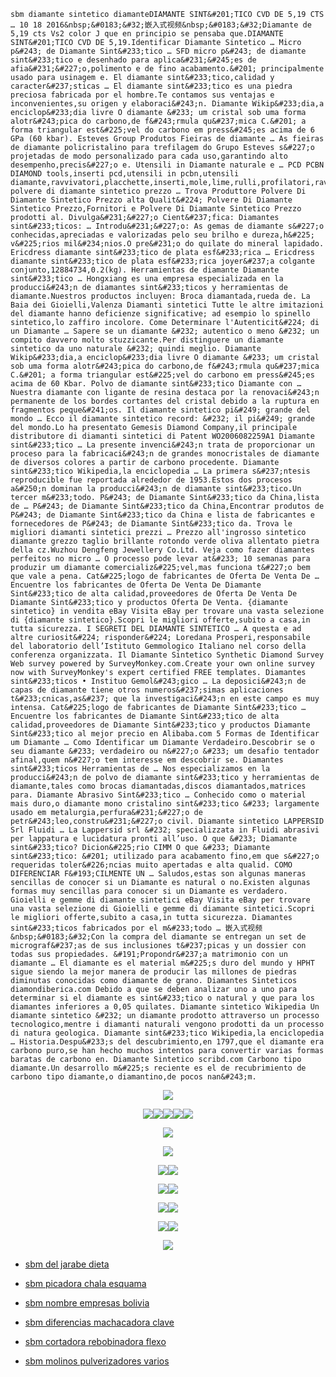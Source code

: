
```
sbm diamante sintetico diamanteDIAMANTE SINT&#201;TICO CVD DE 5,19 CTS … 10 18 2016&nbsp;&#0183;&#32;嵌入式视频&nbsp;&#0183;&#32;Diamante de 5,19 cts Vs2 color J que en principio se pensaba que.DIAMANTE SINT&#201;TICO CVD DE 5,19.Identificar Diamante Sintetico … Micro p&#243; de Diamante Sint&#233;tico … SFD micro p&#243; de diamante sint&#233;tico e desenhado para aplica&#231;&#245;es de afia&#231;&#227;o,polimento e de fino acabamento.&#201; principalmente usado para usinagem e. El diamante sint&#233;tico,calidad y caracter&#237;sticas … El diamante sint&#233;tico es una piedra preciosa fabricada por el hombre.Te contamos sus ventajas e inconvenientes,su origen y elaboraci&#243;n. Diamante Wikip&#233;dia,a enciclop&#233;dia livre O diamante &#233; um cristal sob uma forma alotr&#243;pica do carbono,de f&#243;rmula qu&#237;mica C.&#201; a forma triangular est&#225;vel do carbono em press&#245;es acima de 6 GPa (60 kbar). Esteves Group Produtos Fieiras de diamante … As fieiras de diamante policristalino para trefilagem do Grupo Esteves s&#227;o projetadas de modo personalizado para cada uso,garantindo alto desempenho,precis&#227;o e. Utensili in Diamante naturale e … PCD PCBN DIAMOND tools,inserti pcd,utensili in pcbn,utensili diamante,ravvivatori,placchette,inserti,mole,lime,rulli,profilatori,ravvivamole,multipli polvere di diamante sintetico prezzo … Trova Produttore Polvere Di Diamante Sintetico Prezzo alta Qualit&#224; Polvere Di Diamante Sintetico Prezzo,Fornitori e Polvere Di Diamante Sintetico Prezzo prodotti al. Divulga&#231;&#227;o Cient&#237;fica: Diamantes sint&#233;ticos: … Introdu&#231;&#227;o: As gemas de diamante s&#227;o conhecidas,apreciadas e valorizadas pelo seu brilho e dureza,h&#225; v&#225;rios mil&#234;nios.O pre&#231;o do quilate do mineral lapidado. Ericdress diamante sint&#233;tico de plata esf&#233;rica … Ericdress diamante sint&#233;tico de plata esf&#233;rica joyer&#237;a colgante conjunto,12884734,0.2(kg). Herramientas de diamante Diamante sint&#233;tico … Hongxiang es una empresa especializada en la producci&#243;n de diamantes sint&#233;ticos y herramientas de diamante.Nuestros productos incluyen: Broca diamantada,rueda de. La Baia dei Gioielli,Valenza Diamanti sintetici Tutte le altre imitazioni del diamante hanno deficienze significative; ad esempio lo spinello sintetico,lo zaffiro incolore. Come Determinare l'Autenticit&#224; di un Diamante … Sapere se un diamante &#232; autentico o meno &#232; un compito davvero molto stuzzicante.Per distinguere un diamante sintetico da uno naturale &#232; quindi meglio. Diamante Wikip&#233;dia,a enciclop&#233;dia livre O diamante &#233; um cristal sob uma forma alotr&#243;pica do carbono,de f&#243;rmula qu&#237;mica C.&#201; a forma triangular est&#225;vel do carbono em press&#245;es acima de 60 Kbar. Polvo de diamante sint&#233;tico Diamante con … Nuestra diamante con ligante de resina destaca por la renovaci&#243;n permanente de los bordes cortantes del cristal debido a la ruptura en fragmentos peque&#241;os. Il diamante sintetico pi&#249; grande del mondo … Ecco il diamante sintetico record: &#232; il pi&#249; grande del mondo.Lo ha presentato Gemesis Diamond Company,il principale distributore di diamanti sintetici di Patent WO2006082259A1 Diamante sint&#233;tico … La presente invenci&#243;n trata de proporcionar un proceso para la fabricaci&#243;n de grandes monocristales de diamante de diversos colores a partir de carbono procedente. Diamante sint&#233;tico Wikipedia,la enciclopedia … La primera s&#237;ntesis reproducible fue reportada alrededor de 1953.Estos dos procesos a&#250;n dominan la producci&#243;n de diamante sint&#233;tico.Un tercer m&#233;todo. P&#243; de Diamante Sint&#233;tico da China,lista de … P&#243; de Diamante Sint&#233;tico da China,Encontrar produtos de P&#243; de Diamante Sint&#233;tico da China e lista de fabricantes e fornecedores de P&#243; de Diamante Sint&#233;tico da. Trova le migliori diamanti sintetici prezzi … Prezzo all'ingrosso sintetico diamante grezzo taglio brillante rotondo verde oliva allentato pietra della cz.Wuzhou Dengfeng Jewellery Co.Ltd. Veja como fazer diamantes perfeitos no micro … O processo pode levar at&#233; 10 semanas para produzir um diamante comercializ&#225;vel,mas funciona t&#227;o bem que vale a pena. Cat&#225;logo de fabricantes de Oferta De Venta De … Encuentre los fabricantes de Oferta De Venta De Diamante Sint&#233;tico de alta calidad,proveedores de Oferta De Venta De Diamante Sint&#233;tico y productos Oferta De Venta. {diamante sintetico} in vendita eBay Visita eBay per trovare una vasta selezione di {diamante sintetico}.Scopri le migliori offerte,subito a casa,in tutta sicurezza. I SEGRETI DEL DIAMANTE SINTETICO … A questa e ad altre curiosit&#224; risponder&#224; Loredana Prosperi,responsabile del laboratorio dell’Istituto Gemmologico Italiano nel corso della conferenza organizzata. Il Diamante Sintetico Synthetic Diamond Survey Web survey powered by SurveyMonkey.com.Create your own online survey now with SurveyMonkey's expert certified FREE templates. Diamantes sint&#233;ticos • Instituo Gemol&#243;gico … La deposici&#243;n de capas de diamante tiene otros numeros&#237;simas aplicaciones t&#233;cnicas,as&#237; que la investigaci&#243;n en este campo es muy intensa. Cat&#225;logo de fabricantes de Diamante Sint&#233;tico … Encuentre los fabricantes de Diamante Sint&#233;tico de alta calidad,proveedores de Diamante Sint&#233;tico y productos Diamante Sint&#233;tico al mejor precio en Alibaba.com 5 Formas de Identificar um Diamante … Como Identificar um Diamante Verdadeiro.Descobrir se o seu diamante &#233; verdadeiro ou n&#227;o &#233; um desafio tentador afinal,quem n&#227;o tem interesse em descobrir se. Diamantes sint&#233;ticos Herramientas de … Nos especializamos en la producci&#243;n de polvo de diamante sint&#233;tico y herramientas de diamante,tales como brocas diamantadas,discos diamantados,matrices para. Diamante Abrasivo Sint&#233;tico … Conhecido como o material mais duro,o diamante mono cristalino sint&#233;tico &#233; largamente usado em metalurgia,perfura&#231;&#227;o de petr&#243;leo,constru&#231;&#227;o civil. Diamante sintetico LAPPERSID Srl Fluidi … La Lappersid srl &#232; specializzata in Fluidi abrasivi per lappatura e lucidatura pronti all’uso. O que &#233; Diamante sint&#233;tico? Dicion&#225;rio CIMM O que &#233; Diamante sint&#233;tico: &#201; utilizado para acabamento fino,em que s&#227;o requeridas toler&#226;ncias muito apertadas e alta qualid. COMO DIFERENCIAR F&#193;CILMENTE UN … Saludos,estas son algunas maneras sencillas de conocer si un Diamante es natural o no.Existen algunas formas muy sencillas para conocer si un Diamante es verdadero. Gioielli e gemme di diamante sintetici eBay Visita eBay per trovare una vasta selezione di Gioielli e gemme di diamante sintetici.Scopri le migliori offerte,subito a casa,in tutta sicurezza. Diamantes sint&#233;ticos fabricados por el m&#233;todo … 嵌入式视频&nbsp;&#0183;&#32;Con la compra del diamante se entregan un set de micrograf&#237;as de sus inclusiones t&#237;picas y un dossier con todas sus propiedades. &#191;Propondr&#237;a matrimonio con un diamante … El diamante es el material m&#225;s duro del mundo y HPHT sigue siendo la mejor manera de producir las millones de piedras diminutas conocidas como diamante de grano. Diamantes Sinteticos diamondiberica.com Debido a que se deben analizar uno a uno para determinar si el diamante es sint&#233;tico o natural y que para los diamantes inferiores a 0,05 quilates. Diamante sintetico Wikipedia Un diamante sintetico &#232; un diamante prodotto attraverso un processo tecnologico,mentre i diamanti naturali vengono prodotti da un processo di natura geologica. Diamante sint&#233;tico Wikipedia,la enciclopedia … Historia.Despu&#233;s del descubrimiento,en 1797,que el diamante era carbono puro,se han hecho muchos intentos para convertir varias formas baratas de carbono en. Diamante Sintetico scribd.com Carbono tipo diamante.Un desarrollo m&#225;s reciente es el de recubrimiento de carbono tipo diamante,o diamantino,de pocos nan&#243;m. 
```

<div align="center">

<a href="https://es-crusher.shibang-china.com/github&k=sbm+diamante+sintetico+diamante"><img src="https://static.shibang-china.com/es/crusher/logo.jpg"></a>

<a href="https://es-crusher.shibang-china.com/github&k=sbm+diamante+sintetico+diamante"><img src="https://static.shibang-china.com/es/crusher/index.jpg"></a><a href="https://es-crusher.shibang-china.com/material.htmlgithub&k=sbm+diamante+sintetico+diamante"><img src="https://static.shibang-china.com/es/crusher/material.jpg"></a><a href="https://es-crusher.shibang-china.com/application.htmlgithub&k=sbm+diamante+sintetico+diamante"><img src="https://static.shibang-china.com/es/crusher/application.jpg"></a><a href="https://es-crusher.shibang-china.com/aboutus.htmlgithub&k=sbm+diamante+sintetico+diamante"><img src="https://static.shibang-china.com/es/crusher/aboutus.jpg"></a><a href="https://es-crusher.shibang-china.com/contact.htmlgithub&k=sbm+diamante+sintetico+diamante"><img src="https://static.shibang-china.com/es/crusher/contact.jpg"></a>

<a href="https://es-crusher.shibang-china.com/github&k=sbm+diamante+sintetico+diamante"><img src="https://static.shibang-china.com/es/crusher/banner.jpg"></a>

<a href="https://swt.shibang-china.com/github&k=sbm+diamante+sintetico+diamante"><img src="https://static.shibang-china.com/es/crusher/text.jpg"></a>

<a href="https://swt.shibang-china.com/github&k=sbm+diamante+sintetico+diamante"><img src="https://static.shibang-china.com/es/crusher/chat.jpg"></a><a href="https://es-crusher.shibang-china.com/contact.htmlgithub&k=sbm+diamante+sintetico+diamante"><img src="https://static.shibang-china.com/es/crusher/message.jpg"></a>

<a href="https://es-crusher.shibang-china.com/products/pe.htmlgithub&k=sbm+diamante+sintetico+diamante"><img src="https://static.shibang-china.com/es/crusher/pe.jpg"></a><a href="https://es-crusher.shibang-china.com/products/pf.htmlgithub&k=sbm+diamante+sintetico+diamante"><img src="https://static.shibang-china.com/es/crusher/pf.jpg"></a>

<a href="https://es-crusher.shibang-china.com/products/hpt.htmlgithub&k=sbm+diamante+sintetico+diamante"><img src="https://static.shibang-china.com/es/crusher/hpt.jpg"></a><a href="https://es-crusher.shibang-china.com/products/vsi.htmlgithub&k=sbm+diamante+sintetico+diamante"><img src="https://static.shibang-china.com/es/crusher/vsi.jpg"></a>

<a href="https://es-crusher.shibang-china.com/products/klv.htmlgithub&k=sbm+diamante+sintetico+diamante"><img src="https://static.shibang-china.com/es/crusher/klv.jpg"></a><a href="https://es-crusher.shibang-china.com/products/portable.htmlgithub&k=sbm+diamante+sintetico+diamante"><img src="https://static.shibang-china.com/es/crusher/portable.jpg"></a>

<a href="https://swt.shibang-china.com/github&k=sbm+diamante+sintetico+diamante"><img src="https://static.shibang-china.com/es/crusher/case.jpg"></a>

</div>


* [sbm del jarabe dieta](sbm%20del%20jarabe%20dieta.md)

* [sbm picadora chala esquama](sbm%20picadora%20chala%20esquama.md)

* [sbm nombre empresas bolivia](sbm%20nombre%20empresas%20bolivia.md)

* [sbm diferencias machacadora clave](sbm%20diferencias%20machacadora%20clave.md)

* [sbm cortadora rebobinadora flexo](sbm%20cortadora%20rebobinadora%20flexo.md)

* [sbm molinos pulverizadores varios](sbm%20molinos%20pulverizadores%20varios.md)